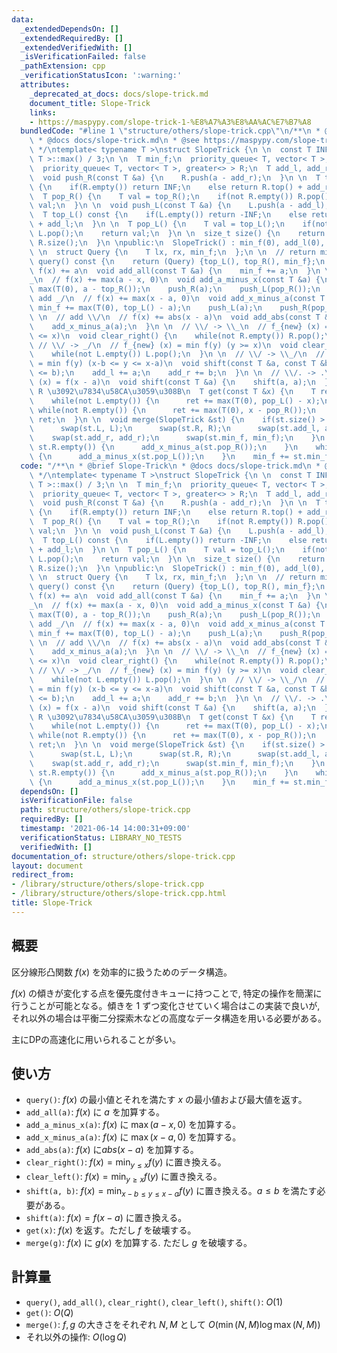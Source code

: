 ```yaml
---
data:
  _extendedDependsOn: []
  _extendedRequiredBy: []
  _extendedVerifiedWith: []
  _isVerificationFailed: false
  _pathExtension: cpp
  _verificationStatusIcon: ':warning:'
  attributes:
    _deprecated_at_docs: docs/slope-trick.md
    document_title: Slope-Trick
    links:
    - https://maspypy.com/slope-trick-1-%E8%A7%A3%E8%AA%AC%E7%B7%A8
  bundledCode: "#line 1 \"structure/others/slope-trick.cpp\"\n/**\n * @brief Slope-Trick\n\
    \ * @docs docs/slope-trick.md\n * @see https://maspypy.com/slope-trick-1-%E8%A7%A3%E8%AA%AC%E7%B7%A8\n\
    \ */\ntemplate< typename T >\nstruct SlopeTrick {\n \n  const T INF = numeric_limits<\
    \ T >::max() / 3;\n \n  T min_f;\n  priority_queue< T, vector< T >, less<> > L;\n\
    \  priority_queue< T, vector< T >, greater<> > R;\n  T add_l, add_r;\n \nprivate:\n\
    \  void push_R(const T &a) {\n    R.push(a - add_r);\n  }\n \n  T top_R() const\
    \ {\n    if(R.empty()) return INF;\n    else return R.top() + add_r;\n  }\n \n\
    \  T pop_R() {\n    T val = top_R();\n    if(not R.empty()) R.pop();\n    return\
    \ val;\n  }\n \n  void push_L(const T &a) {\n    L.push(a - add_l);\n  }\n \n\
    \  T top_L() const {\n    if(L.empty()) return -INF;\n    else return L.top()\
    \ + add_l;\n  }\n \n  T pop_L() {\n    T val = top_L();\n    if(not L.empty())\
    \ L.pop();\n    return val;\n  }\n \n  size_t size() {\n    return L.size() +\
    \ R.size();\n  }\n \npublic:\n  SlopeTrick() : min_f(0), add_l(0), add_r(0) {}\n\
    \ \n  struct Query {\n    T lx, rx, min_f;\n  };\n \n  // return min f(x)\n  Query\
    \ query() const {\n    return (Query) {top_L(), top_R(), min_f};\n  }\n \n  //\
    \ f(x) += a\n  void add_all(const T &a) {\n    min_f += a;\n  }\n \n  // add \\\
    _\n  // f(x) += max(a - x, 0)\n  void add_a_minus_x(const T &a) {\n    min_f +=\
    \ max(T(0), a - top_R());\n    push_R(a);\n    push_L(pop_R());\n  }\n \n  //\
    \ add _/\n  // f(x) += max(x - a, 0)\n  void add_x_minus_a(const T &a) {\n   \
    \ min_f += max(T(0), top_L() - a);\n    push_L(a);\n    push_R(pop_L());\n  }\n\
    \ \n  // add \\/\n  // f(x) += abs(x - a)\n  void add_abs(const T &a) {\n    add_a_minus_x(a);\n\
    \    add_x_minus_a(a);\n  }\n \n  // \\/ -> \\_\n  // f_{new} (x) = min f(y) (y\
    \ <= x)\n  void clear_right() {\n    while(not R.empty()) R.pop();\n  }\n \n \
    \ // \\/ -> _/\n  // f_{new} (x) = min f(y) (y >= x)\n  void clear_left() {\n\
    \    while(not L.empty()) L.pop();\n  }\n \n  // \\/ -> \\_/\n  // f_{new} (x)\
    \ = min f(y) (x-b <= y <= x-a)\n  void shift(const T &a, const T &b) {\n    assert(a\
    \ <= b);\n    add_l += a;\n    add_r += b;\n  }\n \n  // \\/. -> .\\/\n  // f_{new}\
    \ (x) = f(x - a)\n  void shift(const T &a) {\n    shift(a, a);\n  }\n \n  // L,\
    \ R \u3092\u7834\u58CA\u3059\u308B\n  T get(const T &x) {\n    T ret = min_f;\n\
    \    while(not L.empty()) {\n      ret += max(T(0), pop_L() - x);\n    }\n   \
    \ while(not R.empty()) {\n      ret += max(T(0), x - pop_R());\n    }\n    return\
    \ ret;\n  }\n \n  void merge(SlopeTrick &st) {\n    if(st.size() > size()) {\n\
    \      swap(st.L, L);\n      swap(st.R, R);\n      swap(st.add_l, add_l);\n  \
    \    swap(st.add_r, add_r);\n      swap(st.min_f, min_f);\n    }\n    while(not\
    \ st.R.empty()) {\n      add_x_minus_a(st.pop_R());\n    }\n    while(not st.L.empty())\
    \ {\n      add_a_minus_x(st.pop_L());\n    }\n    min_f += st.min_f;\n  }\n};\n"
  code: "/**\n * @brief Slope-Trick\n * @docs docs/slope-trick.md\n * @see https://maspypy.com/slope-trick-1-%E8%A7%A3%E8%AA%AC%E7%B7%A8\n\
    \ */\ntemplate< typename T >\nstruct SlopeTrick {\n \n  const T INF = numeric_limits<\
    \ T >::max() / 3;\n \n  T min_f;\n  priority_queue< T, vector< T >, less<> > L;\n\
    \  priority_queue< T, vector< T >, greater<> > R;\n  T add_l, add_r;\n \nprivate:\n\
    \  void push_R(const T &a) {\n    R.push(a - add_r);\n  }\n \n  T top_R() const\
    \ {\n    if(R.empty()) return INF;\n    else return R.top() + add_r;\n  }\n \n\
    \  T pop_R() {\n    T val = top_R();\n    if(not R.empty()) R.pop();\n    return\
    \ val;\n  }\n \n  void push_L(const T &a) {\n    L.push(a - add_l);\n  }\n \n\
    \  T top_L() const {\n    if(L.empty()) return -INF;\n    else return L.top()\
    \ + add_l;\n  }\n \n  T pop_L() {\n    T val = top_L();\n    if(not L.empty())\
    \ L.pop();\n    return val;\n  }\n \n  size_t size() {\n    return L.size() +\
    \ R.size();\n  }\n \npublic:\n  SlopeTrick() : min_f(0), add_l(0), add_r(0) {}\n\
    \ \n  struct Query {\n    T lx, rx, min_f;\n  };\n \n  // return min f(x)\n  Query\
    \ query() const {\n    return (Query) {top_L(), top_R(), min_f};\n  }\n \n  //\
    \ f(x) += a\n  void add_all(const T &a) {\n    min_f += a;\n  }\n \n  // add \\\
    _\n  // f(x) += max(a - x, 0)\n  void add_a_minus_x(const T &a) {\n    min_f +=\
    \ max(T(0), a - top_R());\n    push_R(a);\n    push_L(pop_R());\n  }\n \n  //\
    \ add _/\n  // f(x) += max(x - a, 0)\n  void add_x_minus_a(const T &a) {\n   \
    \ min_f += max(T(0), top_L() - a);\n    push_L(a);\n    push_R(pop_L());\n  }\n\
    \ \n  // add \\/\n  // f(x) += abs(x - a)\n  void add_abs(const T &a) {\n    add_a_minus_x(a);\n\
    \    add_x_minus_a(a);\n  }\n \n  // \\/ -> \\_\n  // f_{new} (x) = min f(y) (y\
    \ <= x)\n  void clear_right() {\n    while(not R.empty()) R.pop();\n  }\n \n \
    \ // \\/ -> _/\n  // f_{new} (x) = min f(y) (y >= x)\n  void clear_left() {\n\
    \    while(not L.empty()) L.pop();\n  }\n \n  // \\/ -> \\_/\n  // f_{new} (x)\
    \ = min f(y) (x-b <= y <= x-a)\n  void shift(const T &a, const T &b) {\n    assert(a\
    \ <= b);\n    add_l += a;\n    add_r += b;\n  }\n \n  // \\/. -> .\\/\n  // f_{new}\
    \ (x) = f(x - a)\n  void shift(const T &a) {\n    shift(a, a);\n  }\n \n  // L,\
    \ R \u3092\u7834\u58CA\u3059\u308B\n  T get(const T &x) {\n    T ret = min_f;\n\
    \    while(not L.empty()) {\n      ret += max(T(0), pop_L() - x);\n    }\n   \
    \ while(not R.empty()) {\n      ret += max(T(0), x - pop_R());\n    }\n    return\
    \ ret;\n  }\n \n  void merge(SlopeTrick &st) {\n    if(st.size() > size()) {\n\
    \      swap(st.L, L);\n      swap(st.R, R);\n      swap(st.add_l, add_l);\n  \
    \    swap(st.add_r, add_r);\n      swap(st.min_f, min_f);\n    }\n    while(not\
    \ st.R.empty()) {\n      add_x_minus_a(st.pop_R());\n    }\n    while(not st.L.empty())\
    \ {\n      add_a_minus_x(st.pop_L());\n    }\n    min_f += st.min_f;\n  }\n};\n"
  dependsOn: []
  isVerificationFile: false
  path: structure/others/slope-trick.cpp
  requiredBy: []
  timestamp: '2021-06-14 14:00:31+09:00'
  verificationStatus: LIBRARY_NO_TESTS
  verifiedWith: []
documentation_of: structure/others/slope-trick.cpp
layout: document
redirect_from:
- /library/structure/others/slope-trick.cpp
- /library/structure/others/slope-trick.cpp.html
title: Slope-Trick
---
```

## 概要
区分線形凸関数 $f(x)$ を効率的に扱うためのデータ構造。

$f(x)$ の傾きが変化する点を優先度付きキューに持つことで, 特定の操作を簡潔に行うことが可能となる。傾きを $1$ ずつ変化させていく場合はこの実装で良いが, それ以外の場合は平衡二分探索木などの高度なデータ構造を用いる必要がある。

主にDPの高速化に用いられることが多い。


## 使い方

* `query()`: $f(x)$ の最小値とそれを満たす $x$ の最小値および最大値を返す。
* `add_all(a)`: $f(x)$ に $a$ を加算する。
* `add_a_minus_x(a)`: $f(x)$ に $\max(a - x, 0)$ を加算する。
* `add_x_minus_a(a)`: $f(x)$ に $\max(x - a, 0)$ を加算する。
* `add_abs(a)`: $f(x)$ に$abs(x-a)$ を加算する。
* `clear_right()`: $f(x) = \min_{y \le x} f(y)$ に置き換える。
* `clear_left()`: $f(x) = \min_{y \ge x} f(y)$ に置き換える。
* `shift(a, b)`: $f(x) = \min_{x-b \le y \le x-a} f(y)$ に置き換える。$a \leq b$ を満たす必要がある。
* `shift(a)`: $f(x) = f(x - a)$ に置き換える。
* `get(x)`: $f(x)$ を返す。ただし $f$ を破壊する。
* `merge(g)`: $f(x)$ に $g(x)$ を加算する. ただし $g$ を破壊する。

## 計算量

* `query()`, `add_all()`, `clear_right()`, `clear_left()`, `shift()`: $O(1)$
* `get()`: $O(Q)$
* `merge()`: $f, g$ の大きさをそれぞれ $N, M$ として $O(\min(N, M) \log \max(N, M))$
* それ以外の操作: $O(\log Q)$
